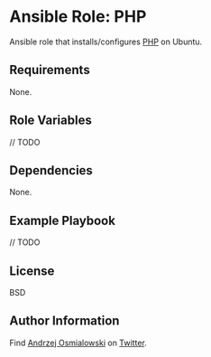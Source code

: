Ansible Role: PHP
=========

Ansible role that installs/configures [PHP](https://www.php.net/) on Ubuntu.

Requirements
-------

None.

## Role Variables

// TODO

Dependencies
-------

None.

Example Playbook
-------

// TODO

License
-------

BSD

Author Information
-------

Find [Andrzej Osmialowski]( http://osmialowski.net ) on [Twitter](http://twitter.com/aosmialowski).